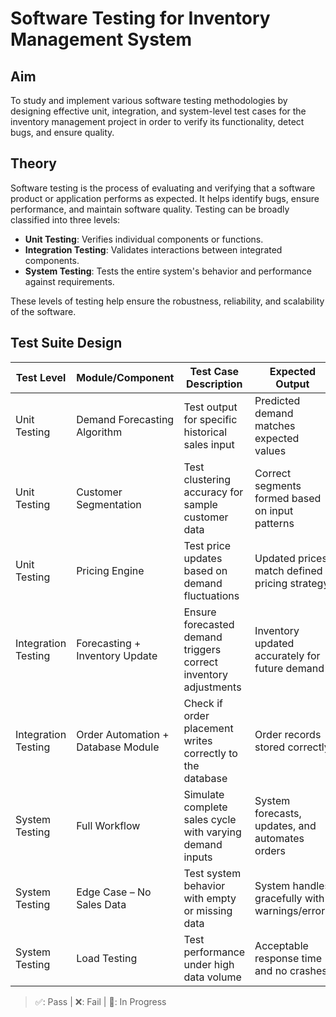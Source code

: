 # Software Testing for Inventory Management System

## Aim

To study and implement various software testing methodologies by designing effective unit, integration, and system-level test cases for the inventory management project in order to verify its functionality, detect bugs, and ensure quality.

## Theory

Software testing is the process of evaluating and verifying that a software product or application performs as expected. It helps identify bugs, ensure performance, and maintain software quality. Testing can be broadly classified into three levels:

- **Unit Testing**: Verifies individual components or functions.
- **Integration Testing**: Validates interactions between integrated components.
- **System Testing**: Tests the entire system's behavior and performance against requirements.

These levels of testing help ensure the robustness, reliability, and scalability of the software.

## Test Suite Design

| Test Level        | Module/Component                     | Test Case Description                                             | Expected Output                                   | Status |
|-------------------|--------------------------------------|-------------------------------------------------------------------|---------------------------------------------------|--------|
| Unit Testing       | Demand Forecasting Algorithm         | Test output for specific historical sales input                   | Predicted demand matches expected values          | ✅     |
| Unit Testing       | Customer Segmentation                | Test clustering accuracy for sample customer data                 | Correct segments formed based on input patterns   | ✅     |
| Unit Testing       | Pricing Engine                       | Test price updates based on demand fluctuations                   | Updated prices match defined pricing strategy     | ✅     |
| Integration Testing| Forecasting + Inventory Update       | Ensure forecasted demand triggers correct inventory adjustments   | Inventory updated accurately for future demand    | ✅     |
| Integration Testing| Order Automation + Database Module   | Check if order placement writes correctly to the database         | Order records stored correctly                    | ✅     |
| System Testing     | Full Workflow                        | Simulate complete sales cycle with varying demand inputs          | System forecasts, updates, and automates orders   | ✅     |
| System Testing     | Edge Case – No Sales Data            | Test system behavior with empty or missing data                   | System handles gracefully with warnings/errors    | ✅     |
| System Testing     | Load Testing                         | Test performance under high data volume                           | Acceptable response time and no crashes           | ✅     |

> ✅: Pass | ❌: Fail | 🔄: In Progress
